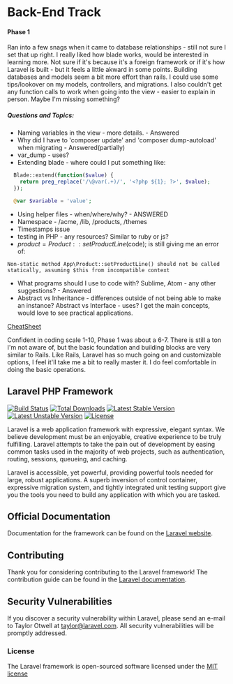 
# Back-End Track

#### Phase 1

Ran into a few snags when it came to database relationships - still not sure I set that up right. I really liked how blade works, would be interested in learning more. Not sure if it's because it's a foreign framework or if it's how Laravel is built - but it feels a little akward in some points. Building databases and models seem a bit more effort than rails. I could use some tips/lookover on my models, controllers, and migrations. I also couldn't get any function calls to work when going into the view - easier to explain in person.  Maybe I'm missing something?


##### Questions and Topics:

+ Naming variables in the view - more details. - Answered
+ Why did I have to 'composer update' and 'composer dump-autoload' when migrating - Answered(partially)
+ var_dump - uses?
+ Extending blade - where could I put something like:
```php
  Blade::extend(function($value) {
    return preg_replace('/\@var(.+)/', '<?php ${1}; ?>', $value);
  });

  @var $variable = 'value';
```
+ Using helper files - when/where/why? - ANSWERED
+ Namespace - /acme, /lib, /products, /themes
+ Timestamps issue
+ testing in PHP - any resources? Similar to ruby or js?
+ $product = Product::setProductLine($code); is still giving me an error of:
```
Non-static method App\Product::setProductLine() should not be called statically, assuming $this from incompatible context

```
+ What programs should I use to code with? Sublime, Atom - any other suggestions? - Answered
+ Abstract vs Inheritance - differences outside of not being able to make an instance? Abstract vs Interface - uses? I get the main concepts, would love to see practical applications.

[CheatSheet](http://cheats.jesse-obrien.ca/)

Confident in coding scale 1-10, Phase 1 was about a 6-7. There is still a ton I'm not aware of, but the basic foundation and building blocks are very similar to Rails. Like Rails, Laravel has so much going on and customizable options, I feel it'll take me a bit to really master it. I do feel comfortable in doing the basic operations.






## Laravel PHP Framework

[![Build Status](https://travis-ci.org/laravel/framework.svg)](https://travis-ci.org/laravel/framework)
[![Total Downloads](https://poser.pugx.org/laravel/framework/d/total.svg)](https://packagist.org/packages/laravel/framework)
[![Latest Stable Version](https://poser.pugx.org/laravel/framework/v/stable.svg)](https://packagist.org/packages/laravel/framework)
[![Latest Unstable Version](https://poser.pugx.org/laravel/framework/v/unstable.svg)](https://packagist.org/packages/laravel/framework)
[![License](https://poser.pugx.org/laravel/framework/license.svg)](https://packagist.org/packages/laravel/framework)


Laravel is a web application framework with expressive, elegant syntax. We believe development must be an enjoyable, creative experience to be truly fulfilling. Laravel attempts to take the pain out of development by easing common tasks used in the majority of web projects, such as authentication, routing, sessions, queueing, and caching.

Laravel is accessible, yet powerful, providing powerful tools needed for large, robust applications. A superb inversion of control container, expressive migration system, and tightly integrated unit testing support give you the tools you need to build any application with which you are tasked.

## Official Documentation

Documentation for the framework can be found on the [Laravel website](http://laravel.com/docs).

## Contributing

Thank you for considering contributing to the Laravel framework! The contribution guide can be found in the [Laravel documentation](http://laravel.com/docs/contributions).

## Security Vulnerabilities

If you discover a security vulnerability within Laravel, please send an e-mail to Taylor Otwell at taylor@laravel.com. All security vulnerabilities will be promptly addressed.

### License

The Laravel framework is open-sourced software licensed under the [MIT license](http://opensource.org/licenses/MIT)
